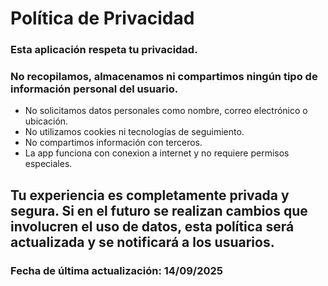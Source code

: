 # Política de Privacidad

### Esta aplicación respeta tu privacidad.
### No recopilamos, almacenamos ni compartimos ningún tipo de información personal del usuario.

- No solicitamos datos personales como nombre, correo electrónico o ubicación.  
- No utilizamos cookies ni tecnologías de seguimiento.  
- No compartimos información con terceros.  
- La app funciona con conexion a internet y no requiere permisos especiales. 

## Tu experiencia es completamente privada y segura. Si en el futuro se realizan cambios que involucren el uso de datos, esta política será actualizada y se notificará a los usuarios.

### Fecha de última actualización: 14/09/2025
